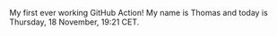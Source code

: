 My first ever working GitHub Action!
My name is Thomas and today is Thursday, 18 November, 19:21 CET. 
